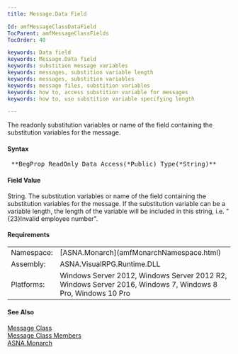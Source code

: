 ```yaml
---
title: Message.Data Field

Id: amfMessageClassDataField
TocParent: amfMessageClassFields
TocOrder: 40

keywords: Data field
keywords: Message.Data field
keywords: substition message variables
keywords: messages, substition variable length
keywords: messages, substition variables
keywords: message files, substition variables
keywords: how to, access substition variable for messages
keywords: how to, use substition variable specifying length

---
```


The readonly substitution variables or name of the field containing the substitution variables for the message.

#### Syntax
<pre class="prettyprint"> **BegProp ReadOnly Data Access(*Public) Type(*String)** </pre>

#### Field Value
String. The substitution variables or name of the field containing the substitution variables for the message. If the substitution variable can be a variable length, the length of the variable will be included in this string, i.e. "{23}Invalid employee number". 
<!-- start -->

#### Requirements
<table class="dttable" cellspacing="0" cellpadding="4" width="60%">
           <colgroup>
            <col width="15%" style="font-weight:bold" />
            <col width="85%" />
          </colgroup>
          <tr>
            <td>Namespace:</td>
            <td>[ASNA.Monarch](amfMonarchNamespace.html)</td>
          </tr>
          <tr>
            <td>Assembly:</td>
            <td>ASNA.VisualRPG.Runtime.DLL</td>
          </tr>
         <tr>
            <td>Platforms:</td>
            <td> Windows Server 2012, Windows Server 2012 R2, Windows Server 2016, Windows 7, Windows 8 Pro, Windows 10 Pro</td>
         </tr>
</table>

<!-- end -->

#### See Also
[Message Class](amfMessageClass.html) <br /> [Message Class Members](amfMessageClassMembers.html) <br /> [ASNA.Monarch ](amfMonarchNamespace.html)
